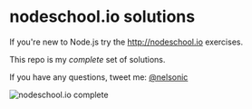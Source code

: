 # nodeschool.io solutions

If you're new to Node.js try the http://nodeschool.io exercises.

This repo is my *complete* set of solutions.

If you have any questions, tweet me: [@nelsonic](https://twitter.com/nelsonic)

![nodeschool.io complete](http://i.imgur.com/QeAugZV.png)